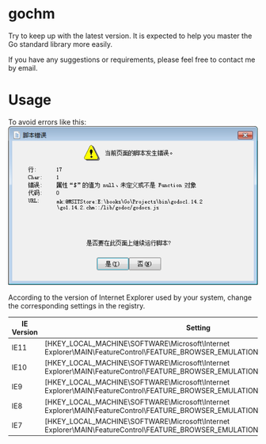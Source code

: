 # gochm
Try to keep up with the latest version. It is expected to help you master the Go standard library more easily.

If you have any suggestions or requirements, please feel free to contact me by email.

# Usage
To avoid errors like this:
![Error](image/error.png)

According to the version of Internet Explorer used by your system, change the corresponding settings in the registry.


| IE Version  | Setting |
| ------------- | ------------- |
| IE11 | [HKEY_LOCAL_MACHINE\SOFTWARE\Microsoft\Internet Explorer\MAIN\FeatureControl\FEATURE_BROWSER_EMULATION]"hh.exe"=dword:00002AF8  |
| IE10 | [HKEY_LOCAL_MACHINE\SOFTWARE\Microsoft\Internet Explorer\MAIN\FeatureControl\FEATURE_BROWSER_EMULATION]"hh.exe"=dword:00002710  |
| IE9  | [HKEY_LOCAL_MACHINE\SOFTWARE\Microsoft\Internet Explorer\MAIN\FeatureControl\FEATURE_BROWSER_EMULATION]"hh.exe"=dword:00002328  |
| IE8  | [HKEY_LOCAL_MACHINE\SOFTWARE\Microsoft\Internet Explorer\MAIN\FeatureControl\FEATURE_BROWSER_EMULATION]"hh.exe"=dword:00001F40  |
| IE7  | [HKEY_LOCAL_MACHINE\SOFTWARE\Microsoft\Internet Explorer\MAIN\FeatureControl\FEATURE_BROWSER_EMULATION]"hh.exe"=dword:00001B5   |
